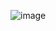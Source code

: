 ![image](https://user-images.githubusercontent.com/66780299/98472171-9bd20780-21f1-11eb-93a4-98e04f0cf257.png)
